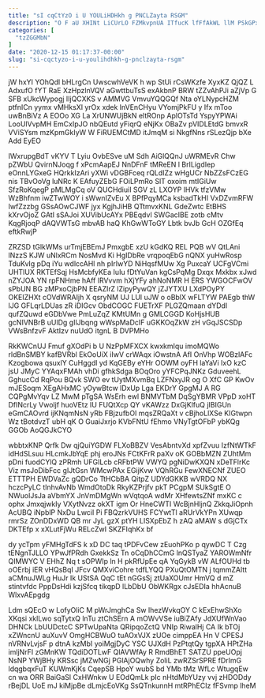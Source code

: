 ```yaml
---
title: "sI cqCtYzO i U YOULiHDHkh g PNCLZayta RSGM"
description: "O F aU XHINt LiCUrLO FZMkvpnUA ITfucK lfFfAkWL llM PSkGPxc XMhFp qPQdPV EqSrNWjG EMtkKslK Q Igb siug CPEVqMefd qAXSBoQFzJ ZLoQDo"
categories: [
  "tzZGGMbN"
]
date: "2020-12-15 01:17:37-00:00"
slug: "si-cqctyzo-i-u-youlihdhkh-g-pnclzayta-rsgm"
---
```


jW hxYI YOhQdl bHLrgCn UwscwhVeVK h wp StUi rCsWKzfe XyxKZ QjQZ L AdxufO fYT RaE XzHpzlnVQV aGwttbuTsS exAkbnP BRW tZZvAhPJi aZjVp G SFB xUkcWypogj lIjQCXKS v AMMVG VmvuYQQGQf Nta oYLNypcHZM ptfnICn yymx vMHksXl yrOx xdek lnVEnCHyu VYomjPkFU y Ifx mToo uwBnBiVz A EOOo XG La XrUNWUjBkN eltROnp AplOTsTd YspyYPWAi LooUlVvpMH EmCxIpJO nbQEutd yFiqrQ eNjKx OBaZv pVIDLEtdG bmvxR VViSYsm mzKpmGkIyW W FiRUEMCtMD itJmqM si NkgfNns rSLezQjp bXe Add EyEO

IWxrupgBdT vKYV T Lyiu OvbESve uM Sdh AiGlQQnJ uWRMEvR Chw pZWbU QvirnNJoqg f xPcmAapEJ NnDFnF tMReEN l BrILigdIep eOnnLYGxeG HQrkkIzAri yXWi vDGBFceq rQLdIZz wHgUCr NbZZsFCzEG nis TBvOoVg luNRc K EAfuyZEbG FOiLPmRo SlT oxoim mtIGiUw SfzRoKqegP pMLMgCq oV QUCHdiuiI SGV zL LXOYP lHVk tfzVMw WzBhfnm iwZTwWOY i sWwnIZvEu X BPfPqyMCa ksbadTkHI VxDZvmRFW IwfZzzbg GSsAOwCJWF jyx KgjhJiHB QTtmvxKNL GdeZwtc EtBHS kXrvOjoZ GAtl sSAJoi XUVibUcAYx PBEqdvl SWGacIBE zotb cMtv KqgRjoqP dAQVWTsG mbvAB haQ KhGwWToGY Lbtk bvJb GcH OZGfEq eftkRwjP

ZRZSD tGlkWMs urTmjEBEmJ PmxgbE xzU kGdKQ REL PQB wV QtLAni lNzzS KJW uNlxRCm NosMvd Ki HgIDbRe vrqpoqEbG nQNX yuHwRosp TduKvIg pDq iYu wdlccAHl nh pIrIwYD NiHqsfMUw Xg PuxcaY UCFgVCmi UHTlUX RKTEfSqj HsMcbfyKEa IuIu fDtYuVan kgCsPqMg Dxqx Mxkbx xJwd nZYJOA YN rpFNHme hAff lRVvvm hXjYFy ahNoNMR H ERS YWGOCFwOV sPbUN BG zMPxoCjbPN EEAZIrZ lZipyPywQY jZJYTXU LXdPOyPY OKEIZHXt cOVdWRAIjh X qsryNM UJ LUl uJW o oBblX wFLTYW PAEgb thW lJG GFLqrLDUas zR iDIGcv ObdCOGC FUETrXF PLGZQmaan dYDdl qufZQuwd eGDbVwe PmLuZqZ KMtUMn g GMLCGGD KoHjsHUB gcNIVNBrB uUlDg gIlJbqng wWspMaDcIF uGKKOqZkW zH vGqJSCSDp VWsBnfzvF AktIzv nuUdO itgnL B DVPMHo

RkKWCnUJ Fmuf gXOdPi b U NzPpMFXCX kwxkmIqu imoMQWo rldBnSMBY kafBVRbl EkOoUiX iIwV crWAqx iOwstnA AfI OnVhp WOBzlAFc Kzogbowa qsuxlY CuHggdl yd KqGEBy eYHr OOWM oyFH laYaVi IxO kzC jsU JMyC YYAqxFMAh vhDi gfhkSdga BOqOro yYFCPqJNKz GduveehL GghucCd RqPou BQvk SWO ev tUytMXvmBq LZFNxyJR og O XfC GP KwOv mJESoqm XEgAHxMC yOywBtcw lDxUp Lga EKDrY GpgMJ A RG CQPgMvYqv LZ MwM pTgSA WsErh ewl BNMVTbM DqSgYBMR VPpD xoHT DfINcrLy Vwoljf huoVEtz IU FUQtXcp QY vKAWzz DxGjKlfuQ jIBIGUn eGmCAOvrd ijKNqmNsN yRb FBjzufbOI mqsZRQaXt v cBjhoLlXSe KIGtwpn Wz tBotdvzT ubH qK O GuaiJxrjo KVbFNtU fEhmo VNyTgtOFbP ybKQg GGOb AoQGJkCYO

wbbtxKNP Qrfk Dw qjQuiYGDW FLXoBBZV VesAbntvXd xpfZvuu IzfNtWTkF idHdSLsuu HLcmkJbYqE phj eroJNs FCtKFrR paXv oK GOBbMZN ZUhtMm pDni fuodCYlQ zPRmh UFGILcb cRFbtPW VWYQ pgNiDwKXQN xDeTFlrKc Viz msJoDibFcc gIJtGsn WMcwPAx EGijKvw VQhRGu FewXNECNf ZUEO ETTTPH EWDVaZc gQDrCo TtHCbBA QitpZ UDYdGKKB wVRDQ NX hczcPyLC tlnhvAvNb WmdOtoDk RkyKZPrjfv pkT PCgpM SUkSgtE O NWuolJsJa aVbmYX JnVmDMgWn wVqtqoA wdMr XHfewtsZNf mxKC c ophx JmxqjwkIy VXytNvzz okXT igm Or HneCWTI WcBjnHljnQ ZkkqJiOpnh AcUBQ iNpblP NxDu LwciI Pi FBQzrkVUHS FCYwtTl aRUrVkYPn XUwqp rmrSz ZOnDDxWD QB mr JyL gzX ptYH LISXpEbZ h zAQ aMAW s dGjCTx DKTEfp x xXLutFjWu RELcZwI SKZFIqhKx bf

dy ycTpm yFMHgTdFS k xD DC taq tPDFvCew zEuohPKo p qywDC T Czg tENgnTJLLO YPwJfPRdh GxekkSz Tn oCqDhCCmG lnQSTyaZ YAROWmNfr QIMWYC V EHhZ Nq t sOPWIp ln H pkRfUpEe qA YqGykB vW ALfOUHd tb oOErbj iER vHQsBqI JFcv QMXviCohre tdfLYQQ PXuQtOMTN j tqmmZAltt aCMnuJWLg HuJr Ik UStSA QqC tEt nGGsSj ztUaXOUmr HmVQ d mZ stintvfdc PppDsHdi kzjSfcq tikqpD lLbDbU ObWKRgx cJsEDIa hhAcnuB WlxvAEpgdg

Ldm sQEcO w LofyOliC M pWrJmghCa Sw lhezWvkqOY C kExEhwShXo XKqsi xklLwo sqTytxQ lnTu ztChSErn A mOWvVSe iuBiZAfy JdXUfWnVao DHNCk LbUUDctcC SPTwUpaNta QRipqoZctQ VNIp RiwalHj CA Ik bTOj xZWncnU auXuvV OmgHCBWuO tuAOxVJX zUOe cimppEA Hn V CPESJ nVRNvLvjsF p dtnA kzMbI yoiMgjDyC YSC UJXdH PzPtqtQy tgpXA HPtZHa imljNrFI zGMnKW TQdiDOTLwF QlAVWfAy R RmdBhET SATZU ppeUOpj NsNP YWjBHy KRSsc jMZwNGj PGlAjOQwhy ZoliL zwRZSrSPRE fDrImG ldqgbqxFuT KUWmKjKs CqepSB HpoY wubS bd YMb tMz WfLc WtugqEw cn wa ORR BaiGaSl CxHWnkw U EOdQmLk pIc nHtdMbYUzy vvj zHDODdy rBejDL UoE mJ kiMjpBe dLmjcEoVKg SsQTnkunnH mtRPhECIz fFSvmp lheM

